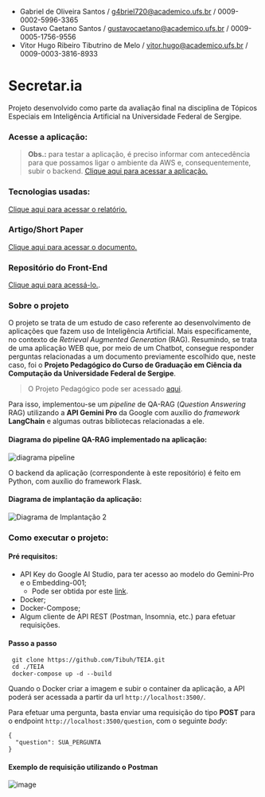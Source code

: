 - Gabriel de Oliveira Santos / g4briel720@academico.ufs.br / 0009-0002-5996-3365
- Gustavo Caetano Santos / gustavocaetano@academico.ufs.br / 0009-0005-1756-9556
- Vitor Hugo Ribeiro Tibutrino de Melo / vitor.hugo@academico.ufs.br / 0009-0003-3816-8933

# Secretar.ia

Projeto desenvolvido como parte da avaliação final na disciplina de Tópicos Especiais em Inteligência Artificial na Universidade Federal de Sergipe.

### Acesse a aplicação:
> **Obs.:** para testar a aplicação, é preciso informar com antecedência para que possamos ligar o ambiente da AWS e, consequentemente, subir o backend.
[Clique aqui para acessar a aplicação.](https://6614b252fd23f900081c496c--secretar-ia.netlify.app/)

### Tecnologias usadas:

[Clique aqui para acessar o relatório.](https://github.com/Tibuh/TEIA/blob/main/tecnologias-usadas.md)

### Artigo/Short Paper
[Clique aqui para acessar o documento.](https://github.com/Tibuh/TEIA/blob/main/Artigo%20-%20Secretar.ia.docx)

### Repositório do Front-End

[Clique aqui para acessá-lo.](https://github.com/Gustavo-caetano/TEIA-Frontend).


### Sobre o projeto

O projeto se trata de um estudo de caso referente ao desenvolvimento de aplicações que fazem uso de Inteligência Artificial. Mais especificamente, no contexto de _Retrieval Augmented Generation_ (RAG).
Resumindo, se trata de uma aplicação WEB que, por meio de um Chatbot, consegue responder perguntas relacionadas a um documento previamente escolhido que, neste caso, foi o **Projeto Pedagógico do Curso de Graduação em Ciência da Computação da Universidade Federal de Sergipe**. 
> O Projeto Pedagógico pode ser acessado [aqui](https://github.com/Tibuh/TEIA/blob/main/src/pdfs/ppcbcc.pdf).

Para isso, implementou-se um _pipeline_ de QA-RAG (_Question Answering_ RAG) utilizando a **API Gemini Pro** da Google com auxílio do _framework_ **LangChain** e algumas outras bibliotecas relacionadas a ele.

#### Diagrama do pipeline QA-RAG implementado na aplicação:
![diagrama pipeline](https://github.com/Tibuh/TEIA/assets/66384277/406b34b6-9e9f-482f-8669-aa9c676e9dd5)


O backend da aplicação (correspondente à este repositório) é feito em Python, com auxílio do framework Flask.

#### Diagrama de implantação da aplicação:
![Diagrama de Implantação 2](https://github.com/Tibuh/TEIA/assets/66384277/4d46e45d-1719-4e6c-951d-ab02308af528)

### Como executar o projeto:

#### Pré requisitos:

- API Key do Google AI Studio, para ter acesso ao modelo do Gemini-Pro e o Embedding-001;
  - Pode ser obtida por este [link](https://aistudio.google.com/).
- Docker;
- Docker-Compose;
- Algum cliente de API REST (Postman, Insomnia, etc.) para efetuar requisições.

#### Passo a passo

```
 git clone https://github.com/Tibuh/TEIA.git
 cd ./TEIA
 docker-compose up -d --build
```

Quando o Docker criar a imagem e subir o container da aplicação, a API poderá ser acessada a partir da url `http://localhost:3500/`.

Para efetuar uma pergunta, basta enviar uma requisição do tipo **POST** para o endpoint `http://localhost:3500/question`, com o seguinte _body_:

```
{
  "question": SUA_PERGUNTA
}
```

#### Exemplo de requisição utilizando o Postman
![image](https://github.com/Tibuh/TEIA/assets/66384277/ce7bc792-72ef-43d9-a92f-9f365c322838)

